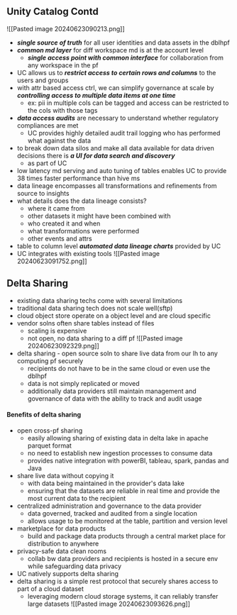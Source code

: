 ## Unity Catalog Contd
![[Pasted image 20240623090213.png]]
- ***single source of truth*** for all user identities and data assets in the dblhpf
- ***common md layer*** for diff workspace md is at the account level
	- ***single access point with common interface*** for collaboration from any workspace in the pf
- UC allows us to ***restrict access to certain rows and columns*** to the users and groups 
- with attr based access ctrl, we can simplify governance at scale by ***controlling access to multiple data items at one time***
	- ex: pii in multiple cols can be tagged and access can be restricted to the cols with those tags
- ***data access audits*** are necessary to understand whether regulatory compliances are met
	- UC provides highly detailed audit trail logging who has performed what against the data
- to break down data silos and make all data available for data driven decisions there is ***a UI for data search and discovery***
	- as part of UC
- low latency md serving and auto tuning of tables enables UC to provide 38 times faster performance than hive ms  
- data lineage encompasses all transformations and refinements from source to insights
- what details does the data lineage consists?
	- where it came from
	- other datasets it might have been combined with
	- who created it and when
	- what transformations were performed 
	- other events and attrs
- table to column level ***automated data lineage charts*** provided by UC
- UC integrates with existing tools
![[Pasted image 20240623091752.png]]

## Delta Sharing
- existing data sharing techs come with several limitations
- traditional data sharing tech does not scale well(sftp)
- cloud object store operate on a object level and are cloud specific
- vendor solns often share tables instead of files
	- scaling is expensive
	- not open, no data sharing to a diff pf
![[Pasted image 20240623092329.png]]
- delta sharing - open source soln to share live data from our lh to any computing pf securely
	- recipients do not have to be in the same cloud or even use the dblhpf
	- data is not simply replicated or moved
	- additionally data providers still maintain management and governance of data with the ability to track and audit usage
#### Benefits of delta sharing
- open cross-pf sharing
	- easily allowing sharing of existing data in delta lake in apache parquet format
	- no need to establish new ingestion processes to consume data
	- provides native integration with powerBI, tableau, spark, pandas and Java 
- share live data without copying it
	- with data being maintained in the provider's data lake
	- ensuring that the datasets are reliable in real time and provide the most current data to the recipient
- centralized administration and governance to the data provider
	- data governed, tracked and audited from a single location
	- allows usage to be monitored at the table, partition and version level
- marketplace for data products
	- build and package data products through a central market place for distribution to anywhere
- privacy-safe data clean rooms
	- collab bw data providers and recipients is hosted in a secure env while safeguarding data privacy
- UC natively supports delta sharing
- delta sharing is a simple rest protocol that securely shares access to part of a cloud dataset
	- leveraging modern cloud storage systems, it can reliably transfer large datasets
![[Pasted image 20240623093626.png]]